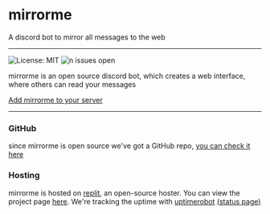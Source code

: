 # mirrorme
A discord bot to mirror all messages to the web

------
![License: MIT](https://img.shields.io/github/license/MoPaMo/mirrorme) ![n issues open](https://img.shields.io/github/issues/MoPaMo/mirrorme)

mirrorme is an open source discord bot, which creates a web interface, where others can read your messages

[Add mirrorme to your server](https://discord.com/oauth2/authorize?client_id=835079528770043925&scope=bot&permissions=2147900481&response_type=code&redirect_uri=https%3A%2F%2Fmirror.mopamo.repl.co%2Ffinish)  




----
### GitHub

since mirrorme is open source we've got a GitHub repo, [you can check it here](https://github.com/MoPaMo/mirrorme)


### Hosting

mirrorme is hosted on [replit](https://replit.com), an open-source hoster. You can view the project page [here](https://replit.com/@MoPaMo/mirror).
We're tracking the uptime with [uptimerobot](https://uptimerobot.com) [(status page)](https://stats.uptimerobot.com/BErLNFVkyE/787978795BErLNFVkyE)
